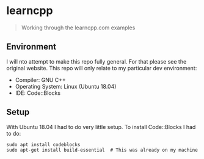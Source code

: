 # learncpp

> Working through the learncpp.com examples

## Environment

I will nto attempt to make this repo fully general. For that please see the original website. This repo will only relate to my particular dev environment:

* Compiler: GNU C++
* Operating System: Linux (Ubuntu 18.04)
* IDE: Code::Blocks

## Setup

With Ubuntu 18.04 I had to do very little setup. To install Code::Blocks I had to do:

    sudo apt install codeblocks
    sudo apt-get install build-essential  # This was already on my machine

